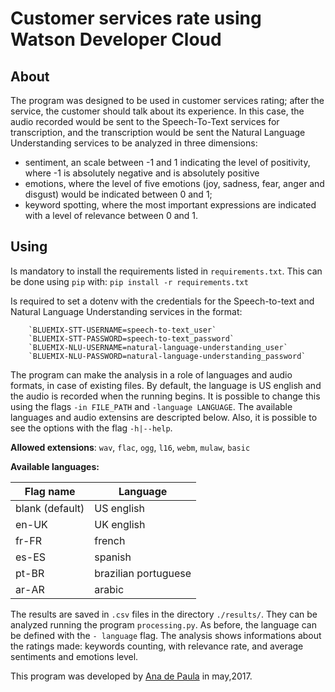 # Customer services rate using Watson Developer Cloud

## About

The program was designed to be used in customer services rating; after the service, the customer should talk about its experience.
In this case, the audio recorded would be sent to the Speech-To-Text services for transcription, and the transcription would be sent the Natural Language Understanding services to be analyzed in three dimensions:
* sentiment, an scale between -1 and 1 indicating the level of positivity, where -1 is absolutely negative and is absolutely positive
* emotions, where the level of five emotions (joy, sadness, fear, anger and disgust) would be indicated between 0 and 1;
* keyword spotting, where the most important expressions are indicated with a level of relevance between 0 and 1.


## Using

Is mandatory to install the requirements listed in `requirements.txt`. This can be done using `pip` with:
`pip install -r requirements.txt`

Is required to set a dotenv with the credentials for the Speech-to-text and Natural Language Understanding services in the format:

        `BLUEMIX-STT-USERNAME=speech-to-text_user`
        `BLUEMIX-STT-PASSWORD=speech-to-text_password`
        `BLUEMIX-NLU-USERNAME=natural-language-understanding_user`
        `BLUEMIX-NLU-PASSWORD=natural-language-understanding_password`

The program can make the analysis in a role of languages and audio formats, in case of existing files. By default, the language is US english and the audio is recorded when the running begins. It is possible to change this using the flags `-in FILE_PATH` and `-language LANGUAGE`. The available languages and audio extensins are descripted below. Also, it is possible to see the options with the flag `-h|--help`.


**Allowed extensions**:
`wav`, `flac`, `ogg`, `l16`, `webm`, `mulaw`, `basic`


**Available languages:**

Flag name | Language
----------|---------
blank (default) | US english
en-UK | UK english
fr-FR | french
es-ES | spanish
pt-BR | brazilian portuguese
ar-AR | arabic


The results are saved in `.csv` files in the directory `./results/`. They can be analyzed running the program `processing.py`. As before, the language can be defined with the `- language` flag. The analysis shows informations about the ratings made: keywords counting, with relevance rate, and average sentiments and emotions level.


This program was developed by
[Ana de Paula](https://github.com/anadepaula)
in may,2017.
